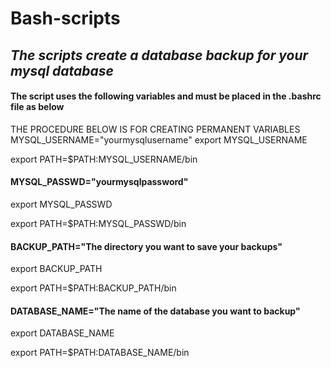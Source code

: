 # Bash-scripts

## _The scripts create a database backup for your mysql database_

#### The script uses the following variables and must be placed in the .bashrc file as below
THE PROCEDURE BELOW IS FOR CREATING PERMANENT VARIABLES
MYSQL_USERNAME="yourmysqlusername"
export MYSQL_USERNAME

export PATH=$PATH:MYSQL_USERNAME/bin
#### MYSQL_PASSWD="yourmysqlpassword"
export MYSQL_PASSWD

export PATH=$PATH:MYSQL_PASSWD/bin
#### BACKUP_PATH="The directory you want to save your backups"
export BACKUP_PATH

export PATH=$PATH:BACKUP_PATH/bin
#### DATABASE_NAME="The name of the database you want to backup"
export DATABASE_NAME

export PATH=$PATH:DATABASE_NAME/bin
